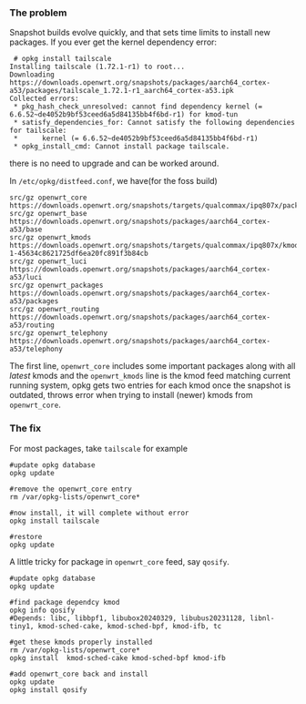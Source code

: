 ### The problem
Snapshot builds evolve quickly, and that sets time limits to install new packages. If you ever get the kernel dependency error:

```
 # opkg install tailscale
Installing tailscale (1.72.1-r1) to root...
Downloading https://downloads.openwrt.org/snapshots/packages/aarch64_cortex-a53/packages/tailscale_1.72.1-r1_aarch64_cortex-a53.ipk
Collected errors:
 * pkg_hash_check_unresolved: cannot find dependency kernel (= 6.6.52~de4052b9bf53ceed6a5d84135bb4f6bd-r1) for kmod-tun
 * satisfy_dependencies_for: Cannot satisfy the following dependencies for tailscale:
 *      kernel (= 6.6.52~de4052b9bf53ceed6a5d84135bb4f6bd-r1)
 * opkg_install_cmd: Cannot install package tailscale.
```

there is no need to upgrade and can be worked around.

In `/etc/opkg/distfeed.conf`, we have(for the foss build)

```
src/gz openwrt_core https://downloads.openwrt.org/snapshots/targets/qualcommax/ipq807x/packages
src/gz openwrt_base https://downloads.openwrt.org/snapshots/packages/aarch64_cortex-a53/base
src/gz openwrt_kmods https://downloads.openwrt.org/snapshots/targets/qualcommax/ipq807x/kmods/6.6.51-1-45634c8621725df6ea20fc891f3b84cb
src/gz openwrt_luci https://downloads.openwrt.org/snapshots/packages/aarch64_cortex-a53/luci
src/gz openwrt_packages https://downloads.openwrt.org/snapshots/packages/aarch64_cortex-a53/packages
src/gz openwrt_routing https://downloads.openwrt.org/snapshots/packages/aarch64_cortex-a53/routing
src/gz openwrt_telephony https://downloads.openwrt.org/snapshots/packages/aarch64_cortex-a53/telephony
```

The first line, `openwrt_core` includes some important packages along with all *latest* kmods and the `openwrt_kmods` line is the kmod feed 
matching current running system, opkg gets two entries for each kmod once the snapshot is outdated, throws error when trying to install (newer) kmods from `openwrt_core`.

### The fix

For most packages, take `tailscale` for example
```
#update opkg database
opkg update

#remove the openwrt_core entry
rm /var/opkg-lists/openwrt_core*

#now install, it will complete without error
opkg install tailscale

#restore
opkg update
```

A little tricky for package in `openwrt_core` feed, say `qosify`.
```
#update opkg database
opkg update

#find package dependcy kmod
opkg info qosify
#Depends: libc, libbpf1, libubox20240329, libubus20231128, libnl-tiny1, kmod-sched-cake, kmod-sched-bpf, kmod-ifb, tc

#get these kmods properly installed
rm /var/opkg-lists/openwrt_core*
opkg install  kmod-sched-cake kmod-sched-bpf kmod-ifb

#add openwrt_core back and install
opkg update
opkg install qosify
```


